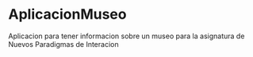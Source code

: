 # AplicacionMuseo
Aplicacion para  tener informacion sobre un museo para la asignatura de Nuevos Paradigmas de Interacion
